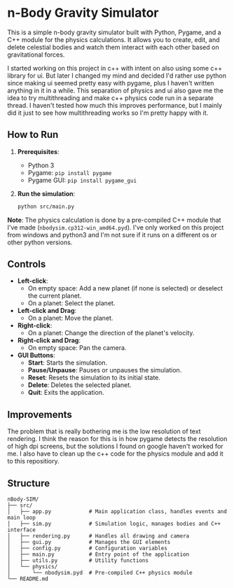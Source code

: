 # n-Body Gravity Simulator

This is a simple n-body gravity simulator built with Python, Pygame, and a C++ module for the physics calculations. It allows you to create, edit, and delete celestial bodies and watch them interact with each other based on gravitational forces.

I started working on this project in c++ with intent on also using some c++ library for ui. But later I changed my mind and decided I'd rather use python since making ui seemed pretty easy with pygame, plus I haven't written anything in it in a while. This separation of physics and ui also gave me the idea to try multithreading and make c++ physics code run in a separate thread. I haven't tested how much this improves performance, but I mainly did it just to see how multithreading works so I'm pretty happy with it.


## How to Run

1.  **Prerequisites**:
    *   Python 3
    *   Pygame: `pip install pygame`
    *   Pygame GUI: `pip install pygame_gui`

2.  **Run the simulation**:
    ```bash
    python src/main.py
    ```

**Note**: The physics calculation is done by a pre-compiled C++ module that I've made (`nbodysim.cp312-win_amd64.pyd`). I've only worked on this project from windows and python3 and I'm not sure if it runs on a different os or other python versions.

## Controls

*   **Left-click**:
    *   On empty space: Add a new planet (if none is selected) or deselect the current planet.
    *   On a planet: Select the planet.
*   **Left-click and Drag**:
    *   On a planet: Move the planet.
*   **Right-click**:
    *   On a planet: Change the direction of the planet's velocity.
*   **Right-click and Drag**:
    *   On empty space: Pan the camera.
*   **GUI Buttons**:
    *   **Start**: Starts the simulation.
    *   **Pause/Unpause**: Pauses or unpauses the simulation.
    *   **Reset**: Resets the simulation to its initial state.
    *   **Delete**: Deletes the selected planet.
    *   **Quit**: Exits the application.

## Improvements
The problem that is really bothering me is the low resolution of text rendering. I think the reason for this is in how pygame detects the resolution of high dpi screens, but the solutions I found on google haven't worked for me. 
I also have to clean up the c++ code for the physics module and add it to this repositiory. 

## Structure

```
nBody-SIM/
├── src/
│   ├── app.py            # Main application class, handles events and main loop
│   ├── sim.py            # Simulation logic, manages bodies and C++ interface
│   ├── rendering.py      # Handles all drawing and camera
│   ├── gui.py            # Manages the GUI elements
│   ├── config.py         # Configuration variables
│   ├── main.py           # Entry point of the application
│   ├── utils.py          # Utility functions
│   └── physics/
│       └── nbodysim.pyd  # Pre-compiled C++ physics module
└── README.md
```